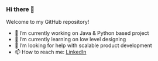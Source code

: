 ### Hi there 👋

<!--
**udayckumar/udayckumar** is a ✨ _special_ ✨ repository because its `README.md` (this file) appears on your GitHub profile.

Here are some ideas to get you started:

- 🔭 I’m currently working on ...
- 🌱 I’m currently learning ...
- 👯 I’m looking to collaborate on ...
- 🤔 I’m looking for help with ...
- 💬 Ask me about ...
- 📫 How to reach me: ...
- 😄 Pronouns: ...
- ⚡ Fun fact: ...
-->
Welcome to my GitHub repository!

- 🔭 I’m currently working on Java & Python based project
- 🌱 I’m currently learning on low level designing
- 🤔 I’m looking for help with scalable product development
- 📫 How to reach me: [LinkedIn](https://www.linkedin.com/in/udaychandrakumar/)
